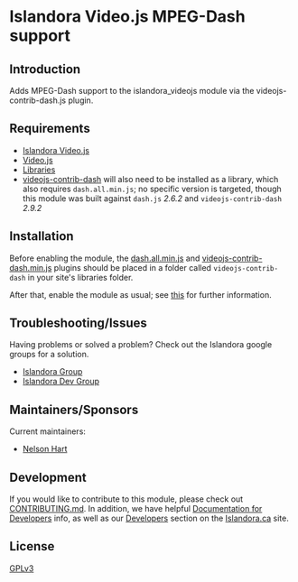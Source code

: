 # Islandora Video.js MPEG-Dash support

## Introduction

Adds MPEG-Dash support to the islandora_videojs module via the videojs-contrib-dash.js plugin.

## Requirements

* [Islandora Video.js](https://github.com/islandora/islandora_videojs)
* [Video.js](https://github.com/videojs/video.js/releases/download/v5.10.2/video-js-5.10.2.zip)
* [Libraries](https://www.drupal.org/project/libraries)
* [videojs-contrib-dash](https://github.com/videojs/videojs-contrib-dash/releases) will also need to be installed as a library, which also requires `dash.all.min.js`; no specific version is targeted, though this module was built against `dash.js` *2.6.2* and `videojs-contrib-dash` *2.9.2*

## Installation

Before enabling the module, the [dash.all.min.js](http://reference.dashif.org/dash.js/nightly/dist/dash.all.min.js) and [videojs-contrib-dash.min.js](https://github.com/videojs/videojs-contrib-dash/releases) plugins should be placed in a folder called `videojs-contrib-dash` in your site's libraries folder.

After that, enable the module as usual; see [this](https://drupal.org/documentation/install/modules-themes/modules-7) for further information.

## Troubleshooting/Issues

Having problems or solved a problem? Check out the Islandora google groups for a solution.

* [Islandora Group](https://groups.google.com/forum/?hl=en&fromgroups#!forum/islandora)
* [Islandora Dev Group](https://groups.google.com/forum/?hl=en&fromgroups#!forum/islandora-dev)

## Maintainers/Sponsors

Current maintainers:

* [Nelson Hart](https://github.com/nhart)

## Development

If you would like to contribute to this module, please check out [CONTRIBUTING.md](CONTRIBUTING.md). In addition, we have helpful [Documentation for Developers](https://github.com/Islandora/islandora/wiki#wiki-documentation-for-developers) info, as well as our [Developers](http://islandora.ca/developers) section on the [Islandora.ca](http://islandora.ca) site.

## License

[GPLv3](http://www.gnu.org/licenses/gpl-3.0.txt)

